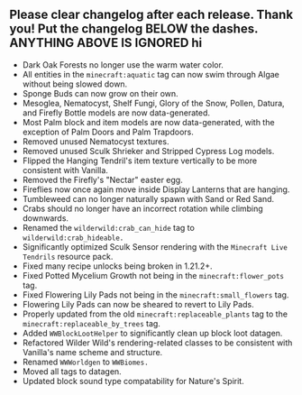 Please clear changelog after each release.
Thank you!
Put the changelog BELOW the dashes. ANYTHING ABOVE IS IGNORED
hi
-----------------
- Dark Oak Forests no longer use the warm water color.
- All entities in the `minecraft:aquatic` tag can now swim through Algae without being slowed down.
- Sponge Buds can now grow on their own.
- Mesoglea, Nematocyst, Shelf Fungi, Glory of the Snow, Pollen, Datura, and Firefly Bottle models are now data-generated.
- Most Palm block and item models are now data-generated, with the exception of Palm Doors and Palm Trapdoors.
- Removed unused Nematocyst textures.
- Removed unused Sculk Shrieker and Stripped Cypress Log models.
- Flipped the Hanging Tendril's item texture vertically to be more consistent with Vanilla.
- Removed the Firefly's "Nectar" easter egg.
- Fireflies now once again move inside Display Lanterns that are hanging.
- Tumbleweed can no longer naturally spawn with Sand or Red Sand.
- Crabs should no longer have an incorrect rotation while climbing downwards.
- Renamed the `wilderwild:crab_can_hide` tag to `wilderwild:crab_hideable.`
- Significantly optimized Sculk Sensor rendering with the `Minecraft Live Tendrils` resource pack.
- Fixed many recipe unlocks being broken in 1.21.2+.
- Fixed Potted Mycelium Growth not being in the `minecraft:flower_pots` tag.
- Fixed Flowering Lily Pads not being in the `minecraft:small_flowers` tag.
- Flowering Lily Pads can now be sheared to revert to Lily Pads.
- Properly updated from the old `minecraft:replaceable_plants` tag to the `minecraft:replaceable_by_trees` tag.
- Added `WWBlockLootHelper` to significantly clean up block loot datagen.
- Refactored Wilder Wild's rendering-related classes to be consistent with Vanilla's name scheme and structure.
- Renamed `WWWorldgen` to `WWBiomes.`
- Moved all tags to datagen.
- Updated block sound type compatability for Nature's Spirit.
